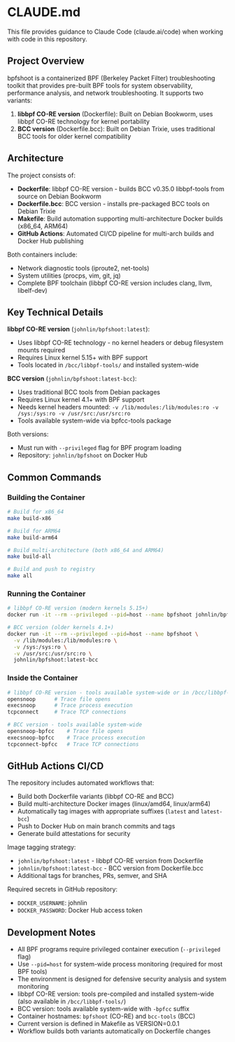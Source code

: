 # CLAUDE.md

This file provides guidance to Claude Code (claude.ai/code) when working with code in this repository.

## Project Overview

bpfshoot is a containerized BPF (Berkeley Packet Filter) troubleshooting toolkit that provides pre-built BPF tools for system observability, performance analysis, and network troubleshooting. It supports two variants:

1. **libbpf CO-RE version** (Dockerfile): Built on Debian Bookworm, uses libbpf CO-RE technology for kernel portability
2. **BCC version** (Dockerfile.bcc): Built on Debian Trixie, uses traditional BCC tools for older kernel compatibility

## Architecture

The project consists of:
- **Dockerfile**: libbpf CO-RE version - builds BCC v0.35.0 libbpf-tools from source on Debian Bookworm
- **Dockerfile.bcc**: BCC version - installs pre-packaged BCC tools on Debian Trixie
- **Makefile**: Build automation supporting multi-architecture Docker builds (x86_64, ARM64)
- **GitHub Actions**: Automated CI/CD pipeline for multi-arch builds and Docker Hub publishing

Both containers include:
- Network diagnostic tools (iproute2, net-tools)
- System utilities (procps, vim, git, jq)
- Complete BPF toolchain (libbpf CO-RE version includes clang, llvm, libelf-dev)

## Key Technical Details

**libbpf CO-RE version** (`johnlin/bpfshoot:latest`):
- Uses libbpf CO-RE technology - no kernel headers or debug filesystem mounts required
- Requires Linux kernel 5.15+ with BPF support
- Tools located in `/bcc/libbpf-tools/` and installed system-wide

**BCC version** (`johnlin/bpfshoot:latest-bcc`):
- Uses traditional BCC tools from Debian packages
- Requires Linux kernel 4.1+ with BPF support
- Needs kernel headers mounted: `-v /lib/modules:/lib/modules:ro -v /sys:/sys:ro -v /usr/src:/usr/src:ro`
- Tools available system-wide via bpfcc-tools package

Both versions:
- Must run with `--privileged` flag for BPF program loading
- Repository: `johnlin/bpfshoot` on Docker Hub

## Common Commands

### Building the Container
```bash
# Build for x86_64
make build-x86

# Build for ARM64  
make build-arm64

# Build multi-architecture (both x86_64 and ARM64)
make build-all

# Build and push to registry
make all
```

### Running the Container
```bash
# libbpf CO-RE version (modern kernels 5.15+)
docker run -it --rm --privileged --pid=host --name bpfshoot johnlin/bpfshoot:latest

# BCC version (older kernels 4.1+)
docker run -it --rm --privileged --pid=host --name bpfshoot \
  -v /lib/modules:/lib/modules:ro \
  -v /sys:/sys:ro \
  -v /usr/src:/usr/src:ro \
  johnlin/bpfshoot:latest-bcc
```

### Inside the Container
```bash
# libbpf CO-RE version - tools available system-wide or in /bcc/libbpf-tools/
opensnoop      # Trace file opens
execsnoop      # Trace process execution  
tcpconnect     # Trace TCP connections

# BCC version - tools available system-wide
opensnoop-bpfcc    # Trace file opens
execsnoop-bpfcc    # Trace process execution
tcpconnect-bpfcc   # Trace TCP connections
```

## GitHub Actions CI/CD

The repository includes automated workflows that:
- Build both Dockerfile variants (libbpf CO-RE and BCC) 
- Build multi-architecture Docker images (linux/amd64, linux/arm64)
- Automatically tag images with appropriate suffixes (`latest` and `latest-bcc`)
- Push to Docker Hub on main branch commits and tags
- Generate build attestations for security

Image tagging strategy:
- `johnlin/bpfshoot:latest` - libbpf CO-RE version from Dockerfile
- `johnlin/bpfshoot:latest-bcc` - BCC version from Dockerfile.bcc
- Additional tags for branches, PRs, semver, and SHA

Required secrets in GitHub repository:
- `DOCKER_USERNAME`: johnlin
- `DOCKER_PASSWORD`: Docker Hub access token

## Development Notes

- All BPF programs require privileged container execution (`--privileged` flag)
- Use `--pid=host` for system-wide process monitoring (required for most BPF tools)
- The environment is designed for defensive security analysis and system monitoring
- libbpf CO-RE version: tools pre-compiled and installed system-wide (also available in `/bcc/libbpf-tools/`)
- BCC version: tools available system-wide with `-bpfcc` suffix
- Container hostnames: `bpfshoot` (CO-RE) and `bcc-tools` (BCC)
- Current version is defined in Makefile as VERSION=0.0.1
- Workflow builds both variants automatically on Dockerfile changes